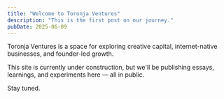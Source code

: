 ```yaml
---
title: "Welcome to Toronja Ventures"
description: "This is the first post on our journey."
pubDate: 2025-06-09
---
```


Toronja Ventures is a space for exploring creative capital, internet-native businesses, and founder-led growth.

This site is currently under construction, but we'll be publishing essays, learnings, and experiments here — all in public.

Stay tuned.


